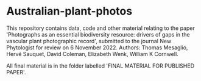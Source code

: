 # Australian-plant-photos
This repository contains data, code and other material relating to the paper 'Photographs as an essential biodiversity resource: drivers of gaps in the vascular plant photographic record', submitted to the journal New Phytologist for review on 6 November 2022.
Authors: Thomas Mesaglio, Hervé Sauquet, David Coleman, Elizabeth Wenk, William K Cornwell.

All final material is in the folder labelled 'FINAL MATERIAL FOR PUBLISHED PAPER'. 
